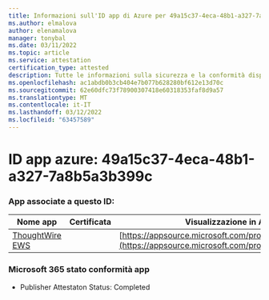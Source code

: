 ```yaml
---
title: Informazioni sull'ID app di Azure per 49a15c37-4eca-48b1-a327-7a8b5a3b399c
ms.author: elmalova
author: elenamalova
manager: tonybal
ms.date: 03/11/2022
ms.topic: article
ms.service: attestation
certification_type: attested
description: Tutte le informazioni sulla sicurezza e la conformità disponibili per 49a15c37-4eca-48b1-a327-7a8b5a3b399c.
ms.openlocfilehash: ac1abdb0b3cb404e7b077b628280bf612e13d70c
ms.sourcegitcommit: 62e60dfc73f78900307418e60318353faf8d9a57
ms.translationtype: MT
ms.contentlocale: it-IT
ms.lasthandoff: 03/12/2022
ms.locfileid: "63457589"
---
```

# <a name="azure-app-id-49a15c37-4eca-48b1-a327-7a8b5a3b399c"></a>ID app azure: 49a15c37-4eca-48b1-a327-7a8b5a3b399c


### <a name="apps-associated-with-this-id"></a>App associate a questo ID:
| **Nome app** | **Certificata** | **Visualizzazione in AppSource** |
|--------------|---------------|-----------------------|
| [ThoughtWire EWS](../forward/WA200003239) |  | [https://appsource.microsoft.com/product/office/WA200003239](https://appsource.microsoft.com/product/office/WA200003239) |

### <a name="microsoft-365-app-compliance-status"></a>Microsoft 365 stato conformità app
- Publisher Attestaton Status: Completed
